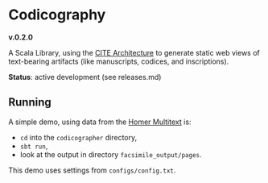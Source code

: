 # Codicography

**v.0.2.0**

A Scala Library, using the [CITE Architecture](http://cite-architecture.org) to generate static web views of text-bearing artifacts (like manuscripts, codices, and inscriptions).

**Status**: active development (see releases.md)

## Running

A simple demo, using data from the [Homer Multitext](http://www.homermultitext.org) is:

- `cd` into the `codicographer` directory, 
-  `sbt run`,
- look at the output in directory `facsimile_output/pages`.

This demo uses settings from `configs/config.txt`.


